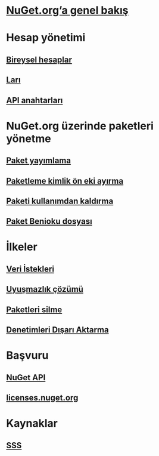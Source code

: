 # [NuGet.org’a genel bakış](overview-nuget-org.md)
# Hesap yönetimi
## [Bireysel hesaplar](individual-accounts.md)
## [Ları](organizations-on-nuget-org.md)
## [API anahtarları](scoped-api-keys.md)
# NuGet.org üzerinde paketleri yönetme
## [Paket yayımlama](publish-a-package.md)
## [Paketleme kimlik ön eki ayırma](id-prefix-reservation.md)
## [Paketi kullanımdan kaldırma](deprecate-packages.md)
## [Paket Benioku dosyası](package-readme-on-nuget-org.md)
# İlkeler
## [Veri İstekleri](policies/Data-requests.md)
## [Uyuşmazlık çözümü](policies/dispute-resolution.md)
## [Paketleri silme](policies/deleting-packages.md)
## [Denetimleri Dışarı Aktarma](policies/export-control.md)
# Başvuru
## [NuGet API](../api/overview.md)
## [licenses.nuget.org](licenses.nuget.org.md)
# Kaynaklar
## [SSS](nuget-org-faq.yml)
